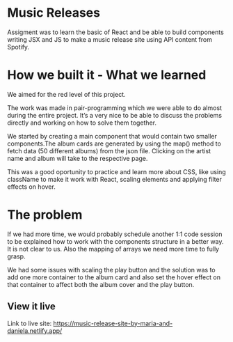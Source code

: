 # Music Releases

Assigment was to learn the basic of React and be able to build components writing JSX and JS to make a music release site using API content from Spotify.

# How we built it - What we learned

We aimed for the red level of this project.

The work was made in pair-programming which we were able to do almost during the entire project. It’s a very nice to be able to discuss the problems directly and working on how to solve them together.

We started by creating a main component that would contain two smaller components.The album cards are generated by using the map() method to fetch data (50 different albums) from the json file. Clicking on the artist name and album will take to the respective page.

This was a good oportunity to practice and learn more about CSS, like using className to make it work with React, scaling elements and applying filter effects on hover.

# The problem

If we had more time, we would probably schedule another 1:1 code session to be explained how to work with the components structure in a better way. It is not clear to us. Also the mapping of arrays we need more time to fully grasp.

We had some issues with scaling the play button and the solution was to add one more container to the album card and also set the hover effect on that container to affect both the album cover and the play button.

## View it live

Link to live site: https://music-release-site-by-maria-and-daniela.netlify.app/

